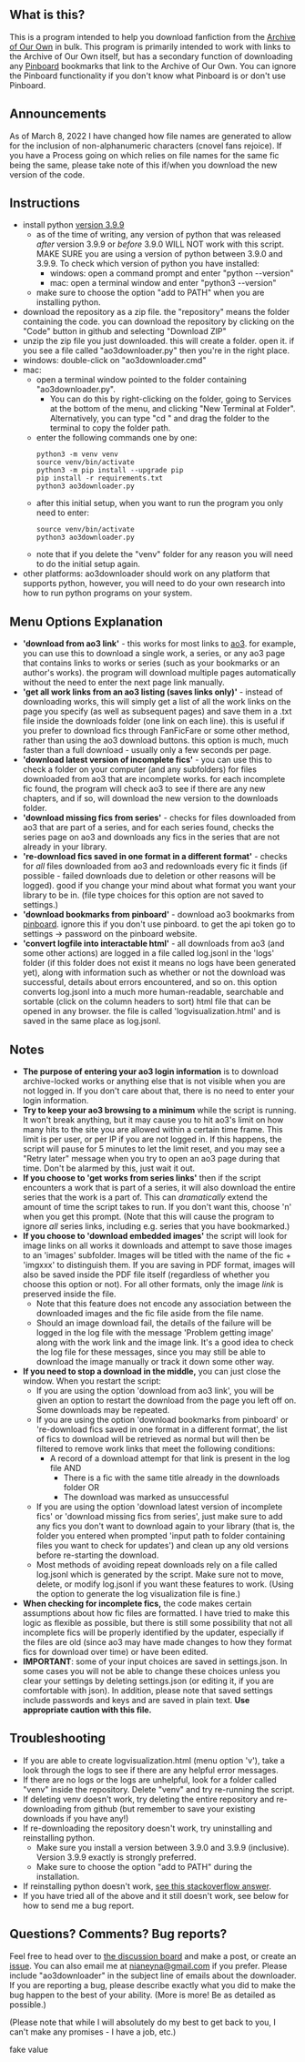## What is this?
This is a program intended to help you download fanfiction from the [Archive of Our Own](https://archiveofourown.org/) in bulk. This program is primarily intended to work with links to the Archive of Our Own itself, but has a secondary function of downloading any [Pinboard](https://pinboard.in/) bookmarks that link to the Archive of Our Own. You can ignore the Pinboard functionality if you don't know what Pinboard is or don't use Pinboard.

## Announcements

As of March 8, 2022 I have changed how file names are generated to allow for the inclusion of non-alphanumeric characters (cnovel fans rejoice). If you have a Process going on which relies on file names for the same fic being the same, please take note of this if/when you download the new version of the code.

## Instructions

- install python [version 3.9.9](https://www.python.org/downloads/release/python-399/)
    - as of the time of writing, any version of python that was released *after* version 3.9.9 or *before* 3.9.0 WILL NOT work with this script. MAKE SURE you are using a version of python between 3.9.0 and 3.9.9. To check which version of python you have installed:
        - windows: open a command prompt and enter "python --version"
        - mac: open a terminal window and enter "python3 --version"
    - make sure to choose the option "add to PATH" when you are installing python.
- download the repository as a zip file. the "repository" means the folder containing the code. you can download the repository by clicking on the "Code" button in github and selecting "Download ZIP"
- unzip the zip file you just downloaded. this will create a folder. open it. if you see a file called "ao3downloader.py" then you're in the right place.
- windows: double-click on "ao3downloader.cmd"
- mac:
    - open a terminal window pointed to the folder containing "ao3downloader.py".
        - You can do this by right-clicking on the folder, going to Services at the bottom of the menu, and clicking "New Terminal at Folder". Alternatively, you can type "cd " and drag the folder to the terminal to copy the folder path.
    - enter the following commands one by one:
        ```
        python3 -m venv venv
        source venv/bin/activate
        python3 -m pip install --upgrade pip
        pip install -r requirements.txt
        python3 ao3downloader.py
        ```
    - after this initial setup, when you want to run the program you only need to enter:
        ```
        source venv/bin/activate
        python3 ao3downloader.py
        ```
    - note that if you delete the "venv" folder for any reason you will need to do the initial setup again.
- other platforms: ao3downloader should work on any platform that supports python, however, you will need to do your own research into how to run python programs on your system.

## Menu Options Explanation

- **'<!--CHECK-->download from ao3 link<!--ACTION_DESCRIPTION_AO3-->'** - this works for most links to [ao3](https://archiveofourown.org/). for example, you can use this to download a single work, a series, or any ao3 page that contains links to works or series (such as your bookmarks or an author's works). the program will download multiple pages automatically without the need to enter the next page link manually.
- **'<!--CHECK-->get all work links from an ao3 listing (saves links only)<!--ACTION_DESCRIPTION_LINKS_ONLY-->'** - instead of downloading works, this will simply get a list of all the work links on the page you specify (as well as subsequent pages) and save them in a .txt file inside the downloads folder (one link on each line). this is useful if you prefer to download fics through FanFicFare or some other method, rather than using the ao3 download buttons. this option is much, much faster than a full download - usually only a few seconds per page.
- **'<!--CHECK-->download latest version of incomplete fics<!--ACTION_DESCRIPTION_UPDATE-->'** - you can use this to check a folder on your computer (and any subfolders) for files downloaded from ao3 that are incomplete works. for each incomplete fic found, the program will check ao3 to see if there are any new chapters, and if so, will download the new version to the downloads folder.
- **'<!--CHECK-->download missing fics from series<!--ACTION_DESCRIPTION_UPDATE_SERIES-->'** - checks for files downloaded from ao3 that are part of a series, and for each series found, checks the series page on ao3 and downloads any fics in the series that are not already in your library.
- **'<!--CHECK-->re-download fics saved in one format in a different format<!--ACTION_DESCRIPTION_REDOWNLOAD-->'** - checks for *all* files downloaded from ao3 and redownloads every fic it finds (if possible - failed downloads due to deletion or other reasons will be logged). good if you change your mind about what format you want your library to be in. (file type choices for this option are not saved to settings.)
- **'<!--CHECK-->download bookmarks from pinboard<!--ACTION_DESCRIPTION_PINBOARD-->'** - download ao3 bookmarks from [pinboard](https://pinboard.in/). ignore this if you don't use pinboard. to get the api token go to settings -> password on the pinboard website.
- **'<!--CHECK-->convert logfile into interactable html<!--ACTION_DESCRIPTION_VISUALIZATION-->'** - all downloads from ao3 (and some other actions) are logged in a file called <!--CHECK-->log.jsonl<!--LOG_FILE_NAME--> in the '<!--CHECK-->logs<!--LOG_FOLDER_NAME-->' folder (if this folder does not exist it means no logs have been generated yet), along with information such as whether or not the download was successful, details about errors encountered, and so on. this option converts <!--CHECK-->log.jsonl<!--LOG_FILE_NAME--> into a much more human-readable, searchable and sortable (click on the column headers to sort) html file that can be opened in any browser. the file is called '<!--CHECK-->logvisualization.html<!--VISUALIZATION_FILE_NAME-->' and is saved in the same place as <!--CHECK-->log.jsonl<!--LOG_FILE_NAME-->.

## Notes

- **The purpose of entering your ao3 login information** is to download archive-locked works or anything else that is not visible when you are not logged in. If you don't care about that, there is no need to enter your login information.
- **Try to keep your ao3 browsing to a minimum** while the script is running. It won't break anything, but it may cause you to hit ao3's limit on how many hits to the site you are allowed within a certain time frame. This limit is per user, or per IP if you are not logged in. If this happens, the script will pause for 5 minutes to let the limit reset, and you may see a "Retry later" message when you try to open an ao3 page during that time. Don't be alarmed by this, just wait it out.
- **If you choose to '<!--CHECK-->get works from series links<!--AO3_PROMPT_SERIES-->'** then if the script encounters a work that is part of a series, it will also download the entire series that the work is a part of. This can *dramatically* extend the amount of time the script takes to run. If you don't want this, choose 'n' when you get this prompt. (Note that this will cause the program to ignore *all* series links, including e.g. series that you have bookmarked.)
- **If you choose to '<!--CHECK-->download embedded images<!--AO3_PROMPT_IMAGES-->'** the script will look for image links on all works it downloads and attempt to save those images to an '<!--CHECK-->images<!--IMAGE_FOLDER_NAME-->' subfolder. Images will be titled with the name of the fic + 'imgxxx' to distinguish them. If you are saving in PDF format, images will also be saved inside the PDF file itself (regardless of whether you choose this option or not). For all other formats, only the image *link* is preserved inside the file.
    - Note that this feature does not encode any association between the downloaded images and the fic file aside from the file name. 
    - Should an image download fail, the details of the failure will be logged in the log file with the message '<!--CHECK-->Problem getting image<!--ERROR_IMAGE-->' along with the work link and the image link. It's a good idea to check the log file for these messages, since you may still be able to download the image manually or track it down some other way.
- **If you need to stop a download in the middle,** you can just close the window. When you restart the script:
    - If you are using the option '<!--CHECK-->download from ao3 link<!--ACTION_DESCRIPTION_AO3-->', you will be given an option to restart the download from the page you left off on. Some downloads may be repeated.
    - If you are using the option '<!--CHECK-->download bookmarks from pinboard<!--ACTION_DESCRIPTION_PINBOARD-->' or '<!--CHECK-->re-download fics saved in one format in a different format<!--ACTION_DESCRIPTION_REDOWNLOAD-->', the list of fics to download will be retrieved as normal but will then be filtered to remove work links that meet the following conditions:
        - A record of a download attempt for that link is present in the log file AND
            - There is a fic with the same title already in the downloads folder OR
            - The download was marked as unsuccessful
    - If you are using the option '<!--CHECK-->download latest version of incomplete fics<!--ACTION_DESCRIPTION_UPDATE-->' or '<!--CHECK-->download missing fics from series<!--ACTION_DESCRIPTION_UPDATE_SERIES-->', just make sure to add any fics you don't want to download again to your library (that is, the folder you entered when prompted '<!--CHECK-->input path to folder containing files you want to check for updates<!--UPDATE_PROMPT_INPUT-->') and clean up any old versions before re-starting the download.
    - Most methods of avoiding repeat downloads rely on a file called <!--CHECK-->log.jsonl<!--LOG_FILE_NAME--> which is generated by the script. Make sure not to move, delete, or modify <!--CHECK-->log.jsonl<!--LOG_FILE_NAME--> if you want these features to work. (Using the option to generate the log visualization file is fine.)
- **When checking for incomplete fics,** the code makes certain assumptions about how fic files are formatted. I have tried to make this logic as flexible as possible, but there is still some possibility that not all incomplete fics will be properly identified by the updater, especially if the files are old (since ao3 may have made changes to how they format fics for download over time) or have been edited.
- **IMPORTANT**: some of your input choices are saved in <!--CHECK-->settings.json<!--SETTINGS_FILE_NAME-->. In some cases you will not be able to change these choices unless you clear your settings by deleting <!--CHECK-->settings.json<!--SETTINGS_FILE_NAME--> (or editing it, if you are comfortable with json). In addition, please note that saved settings include passwords and keys and are saved in plain text. **Use appropriate caution with this file.**

## Troubleshooting
- If you are able to create <!--CHECK-->logvisualization.html<!--VISUALIZATION_FILE_NAME--> (menu option 'v'), take a look through the logs to see if there are any helpful error messages.
- If there are no logs or the logs are unhelpful, look for a folder called "venv" inside the repository. Delete "venv" and try re-running the script.
- If deleting venv doesn't work, try deleting the entire repository and re-downloading from github (but remember to save your existing downloads if you have any!)
- If re-downloading the repository doesn't work, try uninstalling and reinstalling python. 
    - Make sure you install a version between 3.9.0 and 3.9.9 (inclusive). Version 3.9.9 exactly is strongly preferred.
    - Make sure to choose the option "add to PATH" during the installation.
- If reinstalling python doesn't work, [see this stackoverflow answer](https://stackoverflow.com/a/58773979).
- If you have tried all of the above and it still doesn't work, see below for how to send me a bug report.

## Questions? Comments? Bug reports?
Feel free to head over to [the discussion board](https://github.com/nianeyna/ao3downloader/discussions) and make a post, or create an [issue](https://github.com/nianeyna/ao3downloader/issues). You can also email me at nianeyna@gmail.com if you prefer. Please include "ao3downloader" in the subject line of emails about the downloader. If you are reporting a bug, please describe exactly what you did to make the bug happen to the best of your ability. (More is more! Be as detailed as possible.)

(Please note that while I will absolutely do my best to get back to you, I can't make any promises - I have a job, etc.)

<!--CHECK-->fake value<!--VISUALIZATION_FILE_NAME-->